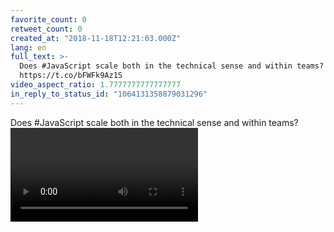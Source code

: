 ```yaml
---
favorite_count: 0
retweet_count: 0
created_at: "2018-11-18T12:21:03.000Z"
lang: en
full_text: >-
  Does #JavaScript scale both in the technical sense and within teams?
  https://t.co/bFWFk9Az1S
video_aspect_ratio: 1.7777777777777777
in_reply_to_status_id: "1064131358879031296"
---
```


Does #JavaScript scale both in the technical sense and within teams?
![Embedded Video](https://twitter-media-coderbyheart.s3.eu-north-1.amazonaws.com/1064131366416195584-g1g_eKQcc5vF5EDq.mp4)
